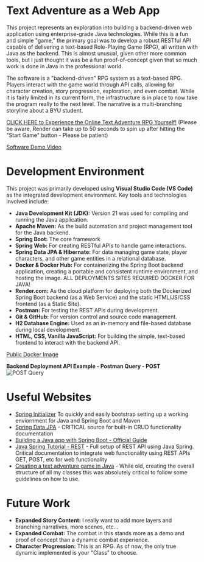# Text Adventure as a Web App

This project represents an exploration into building a backend-driven web application using enterprise-grade Java technologies. While this is a fun and simple "game," the primary goal was to develop a robust RESTful API capable of delivering a text-based Role-Playing Game (RPG), all written with Java as the backend. This is almost unusual, given other more common tools, but I just thought it was be a fun proof-of-concept given that so much work is done in Java in the professional world.

The software is a "backend-driven" RPG system as a text-based RPG. Players interact with the game world through API calls, allowing for character creation, story progression, exploration, and even combat. While it is fairly limited in its current form, the infrastructure is in place to now take the program really to the next level. The narrative is a multi-branching storyline about a BYU student.

[CLICK HERE to Experience the Online Text Adventure RPG Yourself!](https://byu-student-java-text-rpg-ui.onrender.com/)
(Please be aware, Render can take up to 50 seconds to spin up after hitting the "Start Game" button - Please be patient)

[Software Demo Video](https://youtu.be/cjd-2J_Zaag)

# Development Environment

This project was primarily developed using **Visual Studio Code (VS Code)** as the integrated development environment. Key tools and technologies involved include:

*   **Java Development Kit (JDK):** Version 21 was used for compiling and running the Java application.
*   **Apache Maven:** As the build automation and project management tool for the Java backend.
*   **Spring Boot:** The core framework
*   **Spring Web:** For creating RESTful APIs to handle game interactions.
*   **Spring Data JPA & Hibernate:** For data managing game state, player characters, and other game entities in a relational database.
*   **Docker & Docker Hub:** For containerizing the Spring Boot backend application, creating a portable and consistent runtime environment, and hosting the image. ALL DEPLOYMENTS SITES REQUIRED DOCKER FOR JAVA!
*   **Render.com:** As the cloud platform for deploying both the Dockerized Spring Boot backend (as a Web Service) and the static HTML/JS/CSS frontend (as a Static Site).
*   **Postman:** For testing the REST APIs during development.
*   **Git & GitHub:** For version control and source code management.
*   **H2 Database Engine:** Used as an in-memory and file-based database during local development.
*   **HTML, CSS, Vanilla JavaScript:** For building the simple, text-based frontend to interact with the backend API.

[Public Docker Image](https://hub.docker.com/r/aaronjtopping/byu-student-java-text-rpg)

**Backend Deployment API Example - Postman Query - POST**
![POST Query](https://i.imgur.com/QgPl6n8.jpeg)


# Useful Websites

* [Spring Initializer](https://start.spring.io/) To quickly and easily bootstrap setting up a working enviornment for Java and Spring Boot and Maven
* [Spring Data JPA](https://docs.spring.io/spring-data/jpa/reference/jpa.html) - CRITICAL source for built-in CRUD functionality documentation
* [Building a Java app with Spring Boot - Official Guide](https://spring.io/guides/gs/spring-boot)
* [Java Spring Tutorial - REST](https://medium.com/@alexandre.therrien3/java-spring-tutorial-the-only-tutorial-you-will-need-to-get-started-vs-code-13413e661db5) - Full setup of REST API using Java Spring. Critical documentation to integrate web functionality using REST APIs GET, POST, etc for web functionality
* [Creating a text adventure game in Java](https://www.javacoffeebreak.com/text-adventure/) - While old, creating the overall structure of all my classes this was absolutely critical to follow some guidelines on how to use.

# Future Work

* **Expanded Story Content:** I really want to add more layers and branching narratives, more scenes, etc...
* **Expanded Combat:** The combat in this stands more as a demo and proof of concept than a dynamic combat experience.
* **Character Progression:** This is an RPG. As of now, the only true dynamic implemented is your "Class" to choose.